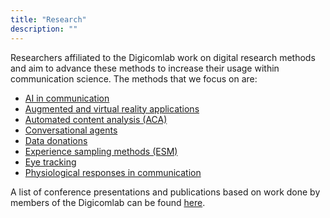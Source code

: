```yaml
---
title: "Research"
description: ""
---
```


Researchers affiliated to the Digicomlab work on digital research methods and aim to advance these methods to increase their usage within communication science. The methods that we focus on are: 

- [AI in communication](https://digicomlab.github.io/projects/00-ai/)
- [Augmented and virtual reality applications](https://digicomlab.github.io/projects/01-vrar/)
- [Automated content analysis (ACA)](https://digicomlab.github.io/projects/02-aca/)
- [Conversational agents](https://digicomlab.github.io/projects/03-convagents/)
- [Data donations](https://digicomlab.github.io/projects/04-datadon/)
- [Experience sampling methods (ESM)](https://digicomlab.github.io/projects/07-esm/)
- [Eye tracking](https://digicomlab.github.io/projects/05-eyetrack/)
- [Physiological responses in communication](https://digicomlab.github.io/projects/06-physio/)


A list of conference presentations and publications based on work done by members of the Digicomlab can be found [here](https://digicomlab.github.io/projects/methods/08-refs/).
